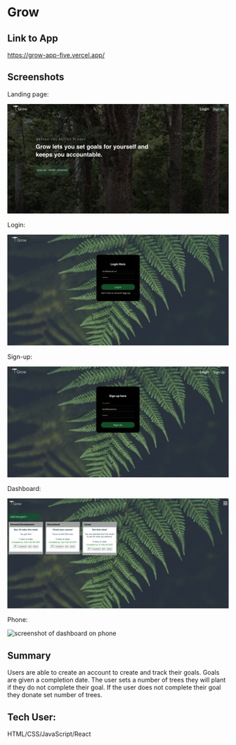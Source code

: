 # Grow

## Link to App
https://grow-app-five.vercel.app/

## Screenshots
Landing page:

![screen shot of landing page of Grow](/src/images/landing_page.png)

Login:

![screen shot of login](/src/images/login.png)

Sign-up: 

![screen shot of sign up page](/src/images/sign_up.png)

Dashboard:

![screen shot of dashboard](/src/images/dashboard.png)

Phone:

![screenshot of dashboard on phone](/src/images/GrowthPhone.png)

## Summary

Users are able to create an account to create and track their goals.
Goals are given a completion date. The user sets a number of trees they will plant if they do not complete their goal. If the user does not complete their goal they donate set number of trees. 

## Tech User:

HTML/CSS/JavaScript/React

